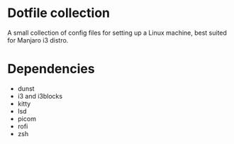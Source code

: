 # Dotfile collection

A small collection of config files for setting up a Linux machine, best suited for Manjaro i3 distro.

# Dependencies

* dunst
* i3 and i3blocks
* kitty
* lsd
* picom
* rofi
* zsh
